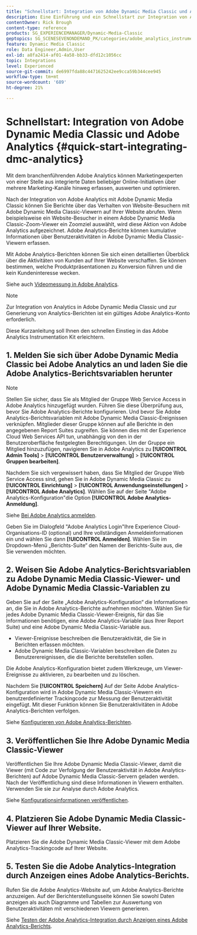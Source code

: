 ```yaml
---
title: "Schnellstart: Integration von Adobe Dynamic Media Classic und Adobe Analytics"
description: Eine Einführung und ein Schnellstart zur Integration von Adobe Dynamic Media Classic und Adobe Analytics.
contentOwner: Rick Brough
content-type: reference
products: SG_EXPERIENCEMANAGER/Dynamic-Media-Classic
geptopics: SG_SCENESEVENONDEMAND_PK/categories/adobe_analytics_instrumentation_kit
feature: Dynamic Media Classic
role: Data Engineer,Admin,User
exl-id: a8fa2414-af01-4a58-bb33-dfd12c1056cc
topic: Integrations
level: Experienced
source-git-commit: de6997fda88c4471625242ee9cca59b344cee945
workflow-type: tm+mt
source-wordcount: '689'
ht-degree: 21%

---
```


# Schnellstart: Integration von Adobe Dynamic Media Classic und Adobe Analytics {#quick-start-integrating-dmc-analytics}

Mit dem branchenführenden Adobe Analytics können Marketingexperten von einer Stelle aus integrierte Daten beliebiger Online-Initiativen über mehrere Marketing-Kanäle hinweg erfassen, auswerten und optimieren.

Nach der Integration von Adobe Analytics mit Adobe Dynamic Media Classic können Sie Berichte über das Verhalten von Website-Besuchern mit Adobe Dynamic Media Classic-Viewern auf Ihrer Website abrufen. Wenn beispielsweise ein Website-Besucher in einem Adobe Dynamic Media Classic-Zoom-Viewer ein Zoomziel auswählt, wird diese Aktion von Adobe Analytics aufgezeichnet. Adobe Analytics-Berichte können kumulative Informationen über Benutzeraktivitäten in Adobe Dynamic Media Classic-Viewern erfassen.

Mit Adobe Analytics-Berichten können Sie sich einen detaillierten Überblick über die Aktivitäten von Kunden auf Ihrer Website verschaffen. Sie können bestimmen, welche Produktpräsentationen zu Konversion führen und die kein Kundeninteresse wecken.

Siehe auch [Videomessung in Adobe Analytics](https://experienceleague.adobe.com/en/docs/media-analytics/using/media-overview).

>[!NOTE]
>
>Zur Integration von Analytics in Adobe Dynamic Media Classic und zur Generierung von Analytics-Berichten ist ein gültiges Adobe Analytics-Konto erforderlich.

Diese Kurzanleitung soll Ihnen den schnellen Einstieg in das Adobe Analytics Instrumentation Kit erleichtern.

## 1. Melden Sie sich über Adobe Dynamic Media Classic bei Adobe Analytics an und laden Sie die Adobe Analytics-Berichtsvariablen herunter

>[!NOTE]
>
>Stellen Sie sicher, dass Sie als Mitglied der Gruppe Web Service Access in Adobe Analytics hinzugefügt wurden. Führen Sie diese Überprüfung aus, bevor Sie Adobe Analytics-Berichte konfigurieren. Und bevor Sie Adobe Analytics-Berichtsvariablen mit Adobe Dynamic Media Classic-Ereignissen verknüpfen. Mitglieder dieser Gruppe können auf alle Berichte in den angegebenen Report Suites zugreifen. Sie können dies mit der Experience Cloud Web Services API tun, unabhängig von den in der Benutzeroberfläche festgelegten Berechtigungen. Um der Gruppe ein Mitglied hinzuzufügen, navigieren Sie in Adobe Analytics zu **[!UICONTROL Admin Tools]** > **[!UICONTROL Benutzerverwaltung]** > **[!UICONTROL Gruppen bearbeiten]**.

Nachdem Sie sich vergewissert haben, dass Sie Mitglied der Gruppe Web Service Access sind, gehen Sie in Adobe Dynamic Media Classic zu **[!UICONTROL Einrichtung]** > **[!UICONTROL Anwendungseinstellungen]** > **[!UICONTROL Adobe Analytics]**. Wählen Sie auf der Seite &quot;Adobe Analytics-Konfiguration&quot;die Option **[!UICONTROL Adobe Analytics-Anmeldung]**.

Siehe [Bei Adobe Analytics anmelden](log-analytics.md#log_in_to_adobe_analytics).

Geben Sie im Dialogfeld &quot;Adobe Analytics Login&quot;Ihre Experience Cloud-Organisations-ID (optional) und Ihre vollständigen Anmeldeinformationen ein und wählen Sie dann **[!UICONTROL Anmelden]**. Wählen Sie im Dropdown-Menü „Berichts-Suite“ den Namen der Berichts-Suite aus, die Sie verwenden möchten.

## 2. Weisen Sie Adobe Analytics-Berichtsvariablen zu Adobe Dynamic Media Classic-Viewer- und Adobe Dynamic Media Classic-Variablen zu

Geben Sie auf der Seite „Adobe Analytics-Konfiguration“ die Informationen an, die Sie in Adobe Analytics-Berichte aufnehmen möchten. Wählen Sie für jedes Adobe Dynamic Media Classic-Viewer-Ereignis, für das Sie Informationen benötigen, eine Adobe Analytics-Variable (aus Ihrer Report Suite) und eine Adobe Dynamic Media Classic-Variable aus.

* Viewer-Ereignisse beschreiben die Benutzeraktivität, die Sie in Berichten erfassen möchten.
* Adobe Dynamic Media Classic-Variablen beschreiben die Daten zu Benutzerereignissen, die die Berichte bereitstellen sollen.

Die Adobe Analytics-Konfiguration bietet zudem Werkzeuge, um Viewer-Ereignisse zu aktivieren, zu bearbeiten und zu löschen.

Nachdem Sie **[!UICONTROL Speichern]** Auf der Seite Adobe Analytics-Konfiguration wird in Adobe Dynamic Media Classic-Viewern ein benutzerdefinierter Trackingcode zur Messung der Benutzeraktivität eingefügt. Mit dieser Funktion können Sie Benutzeraktivitäten in Adobe Analytics-Berichten verfolgen. 

Siehe [Konfigurieren von Adobe Analytics-Berichten](configuring-analytics-reports.md#configuring_adobe_analytics_reports).

## 3. Veröffentlichen Sie Ihre Adobe Dynamic Media Classic-Viewer

Veröffentlichen Sie Ihre Adobe Dynamic Media Classic-Viewer, damit die Viewer (mit Code zur Verfolgung der Benutzeraktivität in Adobe Analytics-Berichten) auf Adobe Dynamic Media Classic-Servern geladen werden. Nach der Veröffentlichung sind diese Informationen in Viewern enthalten. Verwenden Sie sie zur Analyse durch Adobe Analytics.

Siehe [Konfigurationsinformationen veröffentlichen](publishing-analytics-configuration-information.md#publishing_adobe_analytics_configuration_information).

## 4. Platzieren Sie Adobe Dynamic Media Classic-Viewer auf Ihrer Website.

Platzieren Sie die Adobe Dynamic Media Classic-Viewer mit dem Adobe Analytics-Trackingcode auf Ihrer Website.

## 5. Testen Sie die Adobe Analytics-Integration durch Anzeigen eines Adobe Analytics-Berichts.

Rufen Sie die Adobe Analytics-Website auf, um Adobe Analytics-Berichte anzuzeigen. Auf der Berichterstellungsseite können Sie sowohl Daten anzeigen als auch Diagramme und Tabellen zur Auswertung von Benutzeraktivitäten mit verschiedenen Viewern generieren. 

Siehe [Testen der Adobe Analytics-Integration durch Anzeigen eines Adobe Analytics-Berichts](testing-integration-viewing-analytics-report.md#testing_the_integration_by_viewing_an_adobe_analytics_report).
